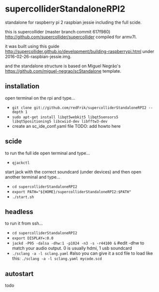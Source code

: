 # supercolliderStandaloneRPI2
standalone for raspberry pi 2 raspbian jessie including the full scide.

this is supercollider (master branch commit 617f980) <http://github.com/supercollider/supercollider> compiled for armv7l.

it was built using this guide <http://supercollider.github.io/development/building-raspberrypi.html> under 2016-02-26-raspbian-jessie.img.

and the standalone structure is based on Miguel Negrão's <https://github.com/miguel-negrao/scStandalone> template.

installation
--

open terminal on the rpi and type...

* `git clone git://github.com/redFrik/supercolliderStandaloneRPI2 --depth 1`
* `sudo apt-get install libqt5webkit5 libqt5sensors5 libqt5positioning5 libcwiid-dev libfftw3-dev`
* create an sc_ide_conf.yaml file TODO: add howto here

scide
--

to run the full ide open terminal and type...

* `qjackctl`

start jack with the correct soundcard (under devices) and then open another terminal and type...

* `cd supercolliderStandaloneRPI2`
* `export PATH="${HOME}/supercolliderStandaloneRPI2:$PATH"`
* `./start.sh`

headless
--

to run it from ssh...

* `cd supercolliderStandaloneRPI2`
* `export DISPLAY=:0.0`
* `jackd -P95 -dalsa -dhw:1 -p1024 -n3 -s -r44100 &` #edit -dhw to match your audio output. 0 is usually hdmi, 1 usb soundcard
* `./sclang -a -l sclang.yaml` #also you can give it a scd file to load like this: `./sclang -a -l sclang.yaml mycode.scd`

autostart
--

todo